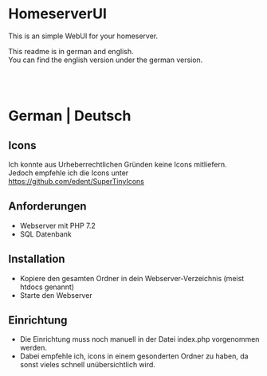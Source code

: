 # HomeserverUI
This is an simple WebUI for your homeserver.

This readme is in german and english.  
You can find the english version under the german version.  

<br><br>

# German | Deutsch

## Icons

Ich konnte aus Urheberrechtlichen Gründen keine Icons mitliefern.  
Jedoch empfehle ich die Icons unter https://github.com/edent/SuperTinyIcons

## Anforderungen
- Webserver mit PHP 7.2
- SQL Datenbank

## Installation  
- Kopiere den gesamten Ordner in dein Webserver-Verzeichnis (meist htdocs genannt)
- Starte den Webserver

## Einrichtung
- Die Einrichtung muss noch manuell in der Datei index.php vorgenommen werden.
- Dabei empfehle ich, icons in einem gesonderten Ordner zu haben, da sonst vieles schnell unübersichtlich wird.
